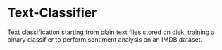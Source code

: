 # Text-Classifier
Text classification starting from plain text files stored on disk, training a binary classifier to perform sentiment analysis on an IMDB dataset.
